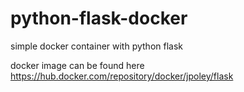 # python-flask-docker
simple docker container with python flask

docker image can be found here
https://hub.docker.com/repository/docker/jpoley/flask
